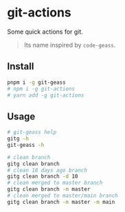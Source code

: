 # git-actions

Some quick actions for git.

> Its name inspired by `code-geass`.

## Install

```bash
pnpm i -g git-geass
# npm i -g git-actions
# yarn add -g git-actions
```

## Usage

```bash
# git-geass help
gitg -h
git-geass -h

# clean branch
gitg clean branch
# clean 10 days ago branch
gitg clean branch -d 10
# clean merged to master branch
gitg clean branch -m master
# clean merged to master/main branch
gitg clean branch -m master -m main
```
